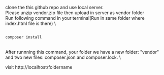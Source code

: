 clone the this github repo and use local server. \
Please unzip vendor.zip file then upload in server as vendor folder  \
Run following command in your terminal(Run in same folder where index.html file is there)  \
```

composer install 

```
 \
After runnning this command, your folder we have a new folder: "vendor" and two new files: composer.json and composer.lock.  \

visit http://localhost/foldername


